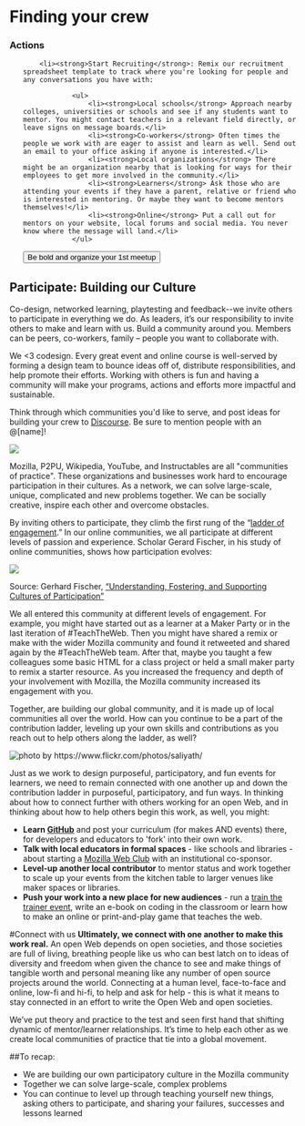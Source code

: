 # Finding your crew

<div class="well example">
	<h3>Actions</h3>
	<ul>
	
		<li><strong>Start Recruiting</strong>: Remix our recruitment spreadsheet template to track where you're looking for people and any conversations you have with:

				<ul>
					<li><strong>Local schools</strong> Approach nearby colleges, universities or schools and see if any students want to mentor. You might contact teachers in a relevant field directly, or leave signs on message boards.</li>
					<li><strong>Co-workers</strong> Often times the people we work with are eager to assist and learn as well. Send out an email to your office asking if anyone is interested.</li>
					<li><strong>Local organizations</strong> There might be an organization nearby that is looking for ways for their employees to get more involved in the community.</li>
					<li><strong>Learners</strong> Ask those who are attending your events if they have a parent, relative or friend who is interested in mentoring. Or maybe they want to become mentors themselves!</li>
					<li><strong>Online</strong> Put a call out for mentors on your website, local forums and social media. You never know where the message will land.</li>
				</ul>
<a href="https://events.webmaker.org/event-guides"><button class="btn btn-primary">Be bold and organize your 1st meetup</button></a>
		</li>
	</ul>
</div>

## Participate: Building our Culture

Co-design, networked learning, playtesting and feedback--we invite others to participate in everything we do. As leaders, it’s our responsibility to invite others to make and learn with us. Build a community around you. Members can be peers, co-workers, family – people you want to collaborate with. 

We <3 codesign. Every great event and online course is well-served by forming a design team to bounce ideas off of, distribute responsibilities, and help promote their efforts. Working with others is fun and having a community will make your programs, actions and efforts more impactful and sustainable. 

Think through which communities you'd like to serve, and post ideas for building your crew to <a href="http://discourse.webmaker.org">Discourse</a>. Be sure to mention people with an @[name]!

<img src="../../../img/our-crew.jpg">

Mozilla, P2PU, Wikipedia, YouTube, and Instructables are all "communities of practice". These organizations and businesses work hard to encourage participation in their cultures. As a network, we can solve large-scale, unique, complicated and new problems together. We can be socially creative, inspire each other and overcome obstacles.

By inviting others to participate, they climb the first rung of the “<a href="https://wiki.mozilla.org/Webmaker/Engagement_Ladder">ladder of engagement</a>.” In our online communities, we all participate at different levels of passion and experience. Scholar Gerard Fischer, in his study of online communities, shows how participation evolves:

<img src="https://cloud.githubusercontent.com/assets/1874003/2749916/ffbe14ea-c835-11e3-99b2-813113579c72.png">

Source: Gerhard Fischer, [“Understanding, Fostering, and Supporting Cultures of Participation”](http://l3d.cs.colorado.edu/~gerhard/papers/2011/interactions-coverstory.pdf) 

We all entered this community at different levels of engagement. For example, you might have started out as a learner at a Maker Party or in the last iteration of #TeachTheWeb. Then you might have shared a remix or make with the wider Mozilla community and found it retweeted and shared again by the #TeachTheWeb team. After that, maybe you taught a few colleagues some basic HTML for a class project or held a small maker party to remix a starter resource. As you increased the frequency and depth of your involvement with Mozilla, the Mozilla community increased its engagement with you.

Together, are building our global community, and it is made up of local communities all over the world. How can you continue to be a part of the contribution ladder, leveling up your own skills and contributions as you reach out to help others along the ladder, as well?

<img src="https://farm8.staticflickr.com/7439/9758293374_68676314e6_z.jpg" alt="photo by https://www.flickr.com/photos/saliyath/"/>

Just as we work to design purposeful, participatory, and fun events for learners, we need to remain connected with one another up and down the contribution ladder in purposeful, participatory, and fun ways. In thinking about how to connect further with others working for an open Web, and in thinking about how to help others begin this work, as well, you might:

* **Learn <a href="https://github.com/LauraHilliger/community_curriculum">GitHub</a>** and post your curriculum (for makes AND events) there, for developers and educators to 'fork' into their own work. 
* **Talk with local educators in formal spaces** - like schools and libraries - about starting a <a href="http://teach.mozilla.org/clubs">Mozilla Web Club</a> with an institutional co-sponsor.
* **Level-up another local contributor** to mentor status and work together to scale up your events from the kitchen table to larger venues like maker spaces or libraries.
* **Push your work into a new place for new audiences** - run a <a href="https://training.webmakerprototypes.org/en/host-a-training/">train the trainer event</a>, write an e-book on coding in the classroom or learn how to make an online or print-and-play game that teaches the web.

#Connect with us
**Ultimately, we connect with one another to make this work real.** An open Web depends on open societies, and those societies are full of living, breathing people like us who can best latch on to ideas of diversity and freedom when given the chance to see and make things of tangible worth and personal meaning like any number of open source projects around the world. Connecting at a human level, face-to-face and online, low-fi and hi-fi, to help and ask for help - this is what it means to stay connected in an effort to write the Open Web and open societies.

We’ve put theory and practice to the test and seen first hand that shifting dynamic of mentor/learner relationships. It’s time to help each other as we create local communities of practice that tie into a global movement.

##To recap:
* We are building our own participatory culture in the Mozilla community
* Together we can solve large-scale, complex problems
* You can continue to level up through teaching yourself new things, asking others to participate, and sharing your failures, successes and lessons learned
    